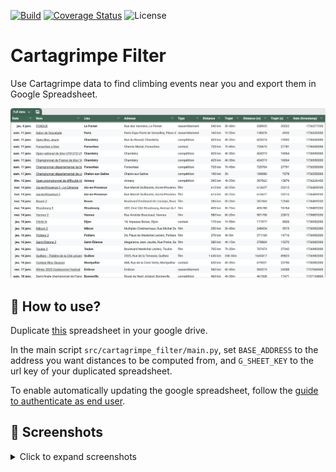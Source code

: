 [![Build][github-ci-image]][github-ci-link]
[![Coverage Status][codecov-image]][codecov-link]
![License][license-image]

# Cartagrimpe Filter

Use Cartagrimpe data to find climbing events near you and export them in Google Spreadsheet.

![Full Spreadsheet Screenshot](media/full_spreadsheet_screenshot.png)

## 🏃 How to use?

Duplicate [this](https://docs.google.com/spreadsheets/d/1BgeKD8rEr9TV1p7V9vni8stgSki1cl_eqcVxebXTfSo/edit?gid=1168437626#gid=1168437626) spreadsheet in your google drive.

In the main script `src/cartagrimpe_filter/main.py`, set `BASE_ADDRESS` to the address you want distances to be computed from, and `G_SHEET_KEY` to the url key of your duplicated spreadsheet.

To enable automatically updating the google spreadsheet, follow the [guide to authenticate as end user](https://docs.gspread.org/en/latest/oauth2.html#for-end-users-using-oauth-client-id).

## 📸 Screenshots <!-- omit from toc -->

<details>
  <summary>Click to expand screenshots</summary>

### Raw Spreadsheet

![Raw Spreadsheet Screenshot](media/raw_spreadsheet_screenshot.png)

### Formatted

![Full Formatted Spreadsheet Screenshot](media/full_spreadsheet_screenshot.png)

### Filtered Events (distance, time, date, event type, etc)

![Filtered Events Spreadsheet](media/events_spreadsheet_screenshot.png)


</details>

<!-- Links -->
[github-ci-image]: https://github.com/Kajiih/cartagrimpe_filter/actions/workflows/build.yml/badge.svg?branch=main
[github-ci-link]: https://github.com/Kajiih/cartagrimpe_filter/actions?query=workflow%3Abuild+branch%3Amain

[codecov-image]: https://img.shields.io/codecov/c/github/Kajiih/cartagrimpe_filter/main.svg?logo=codecov&logoColor=aaaaaa&labelColor=333333
[codecov-link]: https://codecov.io/github/Kajiih/cartagrimpe_filter

[license-image]: https://img.shields.io/badge/license-MIT_license-blue.svg?labelColor=333333
